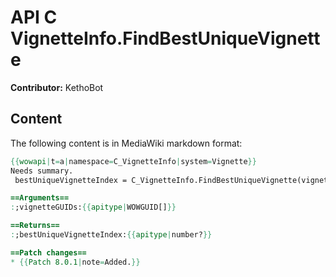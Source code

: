 # API C VignetteInfo.FindBestUniqueVignette

**Contributor:** KethoBot

## Content

The following content is in MediaWiki markdown format:

```mediawiki
{{wowapi|t=a|namespace=C_VignetteInfo|system=Vignette}}
Needs summary.
 bestUniqueVignetteIndex = C_VignetteInfo.FindBestUniqueVignette(vignetteGUIDs)

==Arguments==
:;vignetteGUIDs:{{apitype|WOWGUID[]}}

==Returns==
:;bestUniqueVignetteIndex:{{apitype|number?}}

==Patch changes==
* {{Patch 8.0.1|note=Added.}}
```
